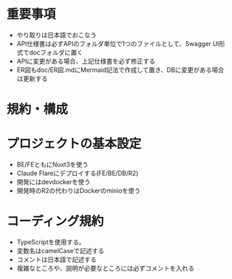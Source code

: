 # 重要事項
- やり取りは日本語でおこなう
- API仕様書は必ずAPIのフォルダ単位で1つのファイルとして、Swagger UI形式でdocフォルダに置く
- APIに変更がある場合、上記仕様書を必ず修正する
- ER図もdoc/ER図.mdにMermaid記法で作成して置き、DBに変更がある場合は更新する

# 規約・構成

# プロジェクトの基本設定
- BE/FEともにNuxt3を使う
- Claude Flareにデプロイする(FE/BE/DB/R2)
- 開発にはdevdockerを使う
- 開発時のR2の代わりはDockerのminioを使う

# コーディング規約
- TypeScriptを使用する。
- 変数名はcamelCaseで記述する
- コメントは日本語で記述する
- 複雑なところや、説明が必要なところには必ずコメントを入れる
